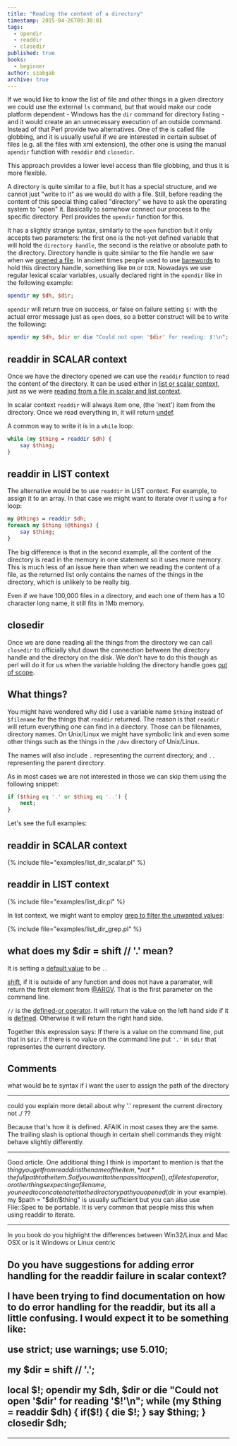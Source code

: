 ```yaml
---
title: "Reading the content of a directory"
timestamp: 2015-04-26T09:30:01
tags:
  - opendir
  - readdir
  - closedir
published: true
books:
  - beginner
author: szabgab
archive: true
---
```



If we would like to know the list of file and other things in a given directory we could use the external `ls`
command, but that would make our code platform dependent - Windows has the `dir` command for directory listing -
and it would create an an unnecessary execution of an outside command. Instead of that Perl provide two alternatives.
One of the is called file globbing, and it is usually useful if we are interested in certain subset of files (e.g. all
the files with xml extension), the other one is using the manual `opendir` function with `readdir` and `closedir`.


This approach provides a lower level access than file globbing, and thus it is more flexible.

A directory is quite similar to a file, but it has a special structure, and we cannot just "write to it" as we would
do with a file. Still, before reading the content of this special thing called "directory" we have to ask the
operating system to "open" it. Basically to somehow connect our process to the specific directory.
Perl provides the `opendir` function for this.

It has a slightly strange syntax, similarly to the `open` function but it only accepts two parameters:
the first one is the not-yet defined variable that will hold the `directory handle`, the second is the
relative or absolute path to the directory. Directory handle is quite similar to the file handle we saw
when we [opened a file](/open-and-read-from-files).  In ancient times people used to use
[barewords](/barewords-in-perl) to hold this directory handle, something like `DH` or `DIR`.
Nowadays we use regular lexical scalar variables, usually declared right in the `opendir` like in the following example:

```perl
opendir my $dh, $dir;
```

`opendir` will return true on success, or false on failure setting `$!` with the actual error message
just as `open` does, so a better construct will be to write the following:

```perl
opendir my $dh, $dir or die "Could not open '$dir' for reading: $!\n";
```

## readdir in SCALAR context

Once we have the directory opened we can use the `readdir` function to read the content of
the directory. It can be used either in [list or scalar context](/scalar-and-list-context-in-perl),
just as we were [reading from a file in scalar and list context](/reading-from-a-file-in-scalar-and-list-context).

In scalar context `readdir` will always item one, (the 'next') item from the directory. Once we read everything in,
it will return [undef](/undef-and-defined-in-perl).

A common way to write it is in a `while` loop:

```perl
while (my $thing = readdir $dh) {
    say $thing;
}
```

## readdir in LIST context

The alternative would be to use `readdir` in LIST context. For example, to assign it to an array. In that
case we might want to iterate over it using a `for` loop:

```perl
my @things = readdir $dh;
foreach my $thing (@things) {
    say $thing;
}
```

The big difference is that in the second example, all the content of the directory is read in the memory in one
statement so it uses more memory. This is much less of an issue here than when we reading the content of a file,
as the returned list only contains the names of the things in the directory, which is unlikely to be really big.

Even if we have 100,000 files in a directory, and each one of them has a 10 character long name, it still fits in
1Mb memory.

## closedir

Once we are done reading all the things from the directory we can call `closedir` to officially shut
down the connection between the directory handle and the directory on the disk. We don't have to do this though
as perl will do it for us when the variable holding the directory handle goes [out of scope](/scope-of-variables-in-perl).

## What things?

You might have wondered why did I use a variable name `$thing` instead of `$filename` for the things that `readdir`
returned. The reason is that `readdir` will return everything one can find in a directory.
Those can be filenames, directory names. On Unix/Linux we might have symbolic link and even some other things such as
the things in the `/dev` directory of Unix/Linux. 

The names will also include `.` representing the current directory, and `..` representing the parent directory.

As in most cases we are not interested in those we can skip them using the following snippet:

```perl
if ($thing eq '.' or $thing eq '..') {
    next;
}
```

Let's see the full examples:

## readdir in SCALAR context

{% include file="examples/list_dir_scalar.pl" %}

## readdir in LIST context

{% include file="examples/list_dir.pl" %}

In list context, we might want to employ [grep to filter the unwanted values](/filtering-values-with-perl-grep):

{% include file="examples/list_dir_grep.pl" %}

## what does my $dir = shift // '.' mean?

It is setting a [default value](/how-to-set-default-values-in-perl) to be `.`.

[shift](/shift), if it is outside of any function and does not have a paramater, will return the first element from [@ARGV](/argv-in-perl).
That is the first parameter on the command line.

`//` is the [defined-or operator](/what-is-new-in-perl-5.10--say-defined-or-state). It will return
the value on the left hand side if it is [defined](/undef-and-defined-in-perl). Otherwise it will return the right hand side.

Together this expression says: If there is a value on the command line, put that in `$dir`. If there is no value on the command line
put `'.'` in `$dir` that representes the current directory.


## Comments

what would be te syntax if i want the user to assign the path of the directory

<hr>

could you explain more detail about why '.' represent the current directory not ./ ??

Because that's how it is defined.
AFAIK in most cases they are the same. The trailing slash is optional though in certain shell commands they might behave slightly differently.

<hr>

Good article. One additional thing I think is important to mention is that the $thing you get from readdir is the name of the item, *not* the full path to the item. So if you want to then pass it to open(), a file test operator, or other things expecting a filename, you need to concatenate it to the directory path you opened ($dir in your example). my $path = "$dir/$thing" is usually sufficient but you can also use File::Spec to be portable. It is very common that people miss this when using readdir to iterate.

<hr>

In you book do you highlight the differences between Win32/Linux and Mac OSX or is it Windows or Linux centric

<h2>

Do you have suggestions for adding error handling for the readdir failure in scalar context?

I have been trying to find documentation on how to do error handling for the readdir, but its all a little confusing. I would expect it to be something like:

use strict;
use warnings;
use 5.010;

my $dir = shift // '.';

local $!;
opendir my $dh, $dir or die "Could not open '$dir' for reading '$!'\n";
while (my $thing = readdir $dh) {
if($!) {
die $!;
}
say $thing;
}
closedir $dh;


<hr>


